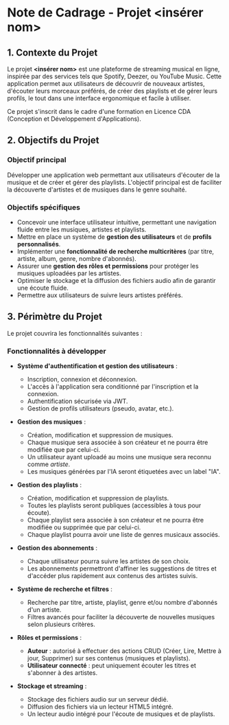 # Note de Cadrage - Projet **<insérer nom>**

## 1. **Contexte du Projet**

Le projet **<insérer nom>** est une plateforme de streaming musical en ligne, inspirée par des services tels que Spotify, Deezer, ou YouTube Music. Cette application permet aux utilisateurs de découvrir de nouveaux artistes, d'écouter leurs morceaux préférés, de créer des playlists et de gérer leurs profils, le tout dans une interface ergonomique et facile à utiliser.

Ce projet s'inscrit dans le cadre d'une formation en Licence CDA (Conception et Développement d'Applications).

## 2. **Objectifs du Projet**

### Objectif principal
Développer une application web permettant aux utilisateurs d'écouter de la musique et de créer et gérer des playlists. L'objectif principal est de faciliter la découverte d'artistes et de musiques dans le genre souhaité.

### Objectifs spécifiques
- Concevoir une interface utilisateur intuitive, permettant une navigation fluide entre les musiques, artistes et playlists.
- Mettre en place un système de **gestion des utilisateurs** et de **profils personnalisés**.
- Implémenter une **fonctionnalité de recherche multicritères** (par titre, artiste, album, genre, nombre d'abonnés).
- Assurer une **gestion des rôles et permissions** pour protéger les musiques uploadées par les artistes.
- Optimiser le stockage et la diffusion des fichiers audio afin de garantir une écoute fluide.
- Permettre aux utilisateurs de suivre leurs artistes préférés.

## 3. **Périmètre du Projet**

Le projet couvrira les fonctionnalités suivantes :

### Fonctionnalités à développer

- **Système d'authentification et gestion des utilisateurs** :
  - Inscription, connexion et déconnexion.
  - L'accès à l'application sera conditionné par l'inscription et la connexion.
  - Authentification sécurisée via JWT.
  - Gestion de profils utilisateurs (pseudo, avatar, etc.).

- **Gestion des musiques** :
  - Création, modification et suppression de musiques.
  - Chaque musique sera associée à son créateur et ne pourra être modifiée que par celui-ci.
  - Un utilisateur ayant uploadé au moins une musique sera reconnu comme *artiste*.
  - Les musiques générées par l'IA seront étiquetées avec un label "IA".

- **Gestion des playlists** :
  - Création, modification et suppression de playlists.
  - Toutes les playlists seront publiques (accessibles à tous pour écoute).
  - Chaque playlist sera associée à son créateur et ne pourra être modifiée ou supprimée que par celui-ci.
  - Chaque playlist pourra avoir une liste de genres musicaux associés.

- **Gestion des abonnements** :
  - Chaque utilisateur pourra suivre les artistes de son choix.
  - Les abonnements permettront d'affiner les suggestions de titres et d'accéder plus rapidement aux contenus des artistes suivis.

- **Système de recherche et filtres** :
  - Recherche par titre, artiste, playlist, genre et/ou nombre d'abonnés d'un artiste.
  - Filtres avancés pour faciliter la découverte de nouvelles musiques selon plusieurs critères.

- **Rôles et permissions** :
  - **Auteur** : autorisé à effectuer des actions CRUD (Créer, Lire, Mettre à jour, Supprimer) sur ses contenus (musiques et playlists).
  - **Utilisateur connecté** : peut uniquement écouter les titres et s'abonner à des artistes.

- **Stockage et streaming** :
  - Stockage des fichiers audio sur un serveur dédié.
  - Diffusion des fichiers via un lecteur HTML5 intégré.
  - Un lecteur audio intégré pour l'écoute de musiques et de playlists.
